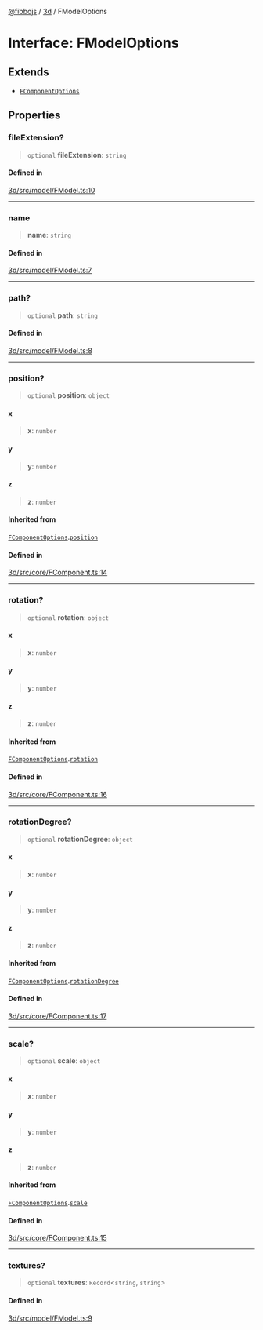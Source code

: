 [@fibbojs](/api/index) / [3d](/api/3d) / FModelOptions

# Interface: FModelOptions

## Extends

- [`FComponentOptions`](FComponentOptions.md)

## Properties

### fileExtension?

> `optional` **fileExtension**: `string`

#### Defined in

[3d/src/model/FModel.ts:10](https://github.com/fibbojs/fibbo/blob/d4e27f21b39d7470557f457413047335ba5e0d67/packages/3d/src/model/FModel.ts#L10)

***

### name

> **name**: `string`

#### Defined in

[3d/src/model/FModel.ts:7](https://github.com/fibbojs/fibbo/blob/d4e27f21b39d7470557f457413047335ba5e0d67/packages/3d/src/model/FModel.ts#L7)

***

### path?

> `optional` **path**: `string`

#### Defined in

[3d/src/model/FModel.ts:8](https://github.com/fibbojs/fibbo/blob/d4e27f21b39d7470557f457413047335ba5e0d67/packages/3d/src/model/FModel.ts#L8)

***

### position?

> `optional` **position**: `object`

#### x

> **x**: `number`

#### y

> **y**: `number`

#### z

> **z**: `number`

#### Inherited from

[`FComponentOptions`](FComponentOptions.md).[`position`](FComponentOptions.md#position)

#### Defined in

[3d/src/core/FComponent.ts:14](https://github.com/fibbojs/fibbo/blob/d4e27f21b39d7470557f457413047335ba5e0d67/packages/3d/src/core/FComponent.ts#L14)

***

### rotation?

> `optional` **rotation**: `object`

#### x

> **x**: `number`

#### y

> **y**: `number`

#### z

> **z**: `number`

#### Inherited from

[`FComponentOptions`](FComponentOptions.md).[`rotation`](FComponentOptions.md#rotation)

#### Defined in

[3d/src/core/FComponent.ts:16](https://github.com/fibbojs/fibbo/blob/d4e27f21b39d7470557f457413047335ba5e0d67/packages/3d/src/core/FComponent.ts#L16)

***

### rotationDegree?

> `optional` **rotationDegree**: `object`

#### x

> **x**: `number`

#### y

> **y**: `number`

#### z

> **z**: `number`

#### Inherited from

[`FComponentOptions`](FComponentOptions.md).[`rotationDegree`](FComponentOptions.md#rotationdegree)

#### Defined in

[3d/src/core/FComponent.ts:17](https://github.com/fibbojs/fibbo/blob/d4e27f21b39d7470557f457413047335ba5e0d67/packages/3d/src/core/FComponent.ts#L17)

***

### scale?

> `optional` **scale**: `object`

#### x

> **x**: `number`

#### y

> **y**: `number`

#### z

> **z**: `number`

#### Inherited from

[`FComponentOptions`](FComponentOptions.md).[`scale`](FComponentOptions.md#scale)

#### Defined in

[3d/src/core/FComponent.ts:15](https://github.com/fibbojs/fibbo/blob/d4e27f21b39d7470557f457413047335ba5e0d67/packages/3d/src/core/FComponent.ts#L15)

***

### textures?

> `optional` **textures**: `Record`\<`string`, `string`\>

#### Defined in

[3d/src/model/FModel.ts:9](https://github.com/fibbojs/fibbo/blob/d4e27f21b39d7470557f457413047335ba5e0d67/packages/3d/src/model/FModel.ts#L9)
